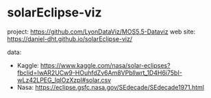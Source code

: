# solarEclipse-viz

project: https://github.com/LyonDataViz/MOS5.5-Dataviz
web site: https://daniel-dht.github.io/solarEclipse-viz/

data:
- Kaggle: https://www.kaggle.com/nasa/solar-eclipses?fbclid=IwAR2UCw9-HOuhfdZv6Am8VPbllwrt_1D4H6i75bI-wLz42LPEG_lqIOzXzpI#solar.csv
- Nasa: https://eclipse.gsfc.nasa.gov/SEdecade/SEdecade1971.html

